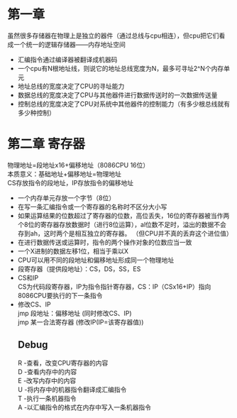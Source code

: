# 第一章
虽然很多存储器在物理上是独立的器件（通过总线与cpu相连），但cpu把它们看成一个统一的逻辑存储器——内存地址空间
- 汇编指令通过编译器被翻译成机器码
- 一个cpu有N根地址线，则说它的地址总线宽度为N，最多可寻址2^N个内存单元
- 地址总线的宽度决定了CPU的寻址能力
- 数据总线的宽度决定了CPU与其他器件进行数据传送时的一次数据传送量
- 控制总线的宽度决定了CPU对系统中其他器件的控制能力（有多少根总线就有多少种控制）
# 第二章 寄存器
物理地址=段地址x16+偏移地址（8086CPU 16位）\
本质意义：基础地址+偏移地址=物理地址\
CS存放指令的段地址，IP存放指令的偏移地址
- 一个内存单元存放一个字节（8位）
- 在写一条汇编指令或一个寄存器的名称时不区分大小写
- 如果运算结果的位数超过了寄存器的位数，高位丢失，16位的寄存器被当作两个8位的寄存器存放数据时（进行8位运算），al位数不足时，溢出的数据不会存到ah，这时两个是相互独立的寄存器。
（但CPU并不真的丢弃这个进位值）
- 在进行数据传送或运算时，指令的两个操作对象的位数应当一致
- 一个X进制的数据左移1位，相当于乘以X
- CPU可以用不同的段地址和偏移地址形成同一个物理地址
- 段寄存器（提供段地址）：CS，DS，SS，ES
- CS和IP\
  CS为代码段寄存器，IP为指令指针寄存器，CS：IP（CSx16+IP）指向8086CPU要执行的下一条指令
- 修改CS、IP\
  jmp 段地址：偏移地址               (同时修改CS、IP)\
  jmp 某一合法寄存器                 (修改IP(IP=该寄存器值))
  ## Debug
  R -查看，改变CPU寄存器的内容\
  D -查看内存中的内容\
  E -改写内存中的内容\
  U -将内存中的机器指令翻译成汇编指令\
  T -执行一条机器指令\
  A -以汇编指令的格式在内存中写入一条机器指令

